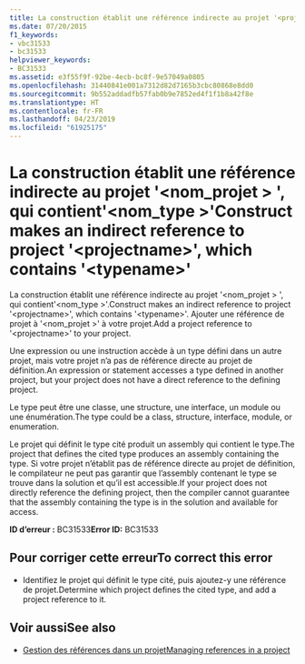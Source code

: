 ```yaml
---
title: La construction établit une référence indirecte au projet '<projectname>«, qui contient »<typename>»
ms.date: 07/20/2015
f1_keywords:
- vbc31533
- bc31533
helpviewer_keywords:
- BC31533
ms.assetid: e3f55f9f-92be-4ecb-bc8f-9e57049a0805
ms.openlocfilehash: 31440841e001a7312d82d7165b3cbc80868e8dd0
ms.sourcegitcommit: 9b552addadfb57fab0b9e7852ed4f1f1b8a42f8e
ms.translationtype: HT
ms.contentlocale: fr-FR
ms.lasthandoff: 04/23/2019
ms.locfileid: "61925175"
---
```

# <a name="construct-makes-an-indirect-reference-to-project-projectname-which-contains-typename"></a><span data-ttu-id="847e5-102">La construction établit une référence indirecte au projet '\<nom_projet > ', qui contient'\<nom_type >'</span><span class="sxs-lookup"><span data-stu-id="847e5-102">Construct makes an indirect reference to project '\<projectname>', which contains '\<typename>'</span></span>
<span data-ttu-id="847e5-103">La construction établit une référence indirecte au projet '\<nom_projet > ', qui contient'\<nom_type >'.</span><span class="sxs-lookup"><span data-stu-id="847e5-103">Construct makes an indirect reference to project '\<projectname>', which contains '\<typename>'.</span></span> <span data-ttu-id="847e5-104">Ajouter une référence de projet à '\<nom_projet >' à votre projet.</span><span class="sxs-lookup"><span data-stu-id="847e5-104">Add a project reference to '\<projectname>' to your project.</span></span>  
  
 <span data-ttu-id="847e5-105">Une expression ou une instruction accède à un type défini dans un autre projet, mais votre projet n’a pas de référence directe au projet de définition.</span><span class="sxs-lookup"><span data-stu-id="847e5-105">An expression or statement accesses a type defined in another project, but your project does not have a direct reference to the defining project.</span></span>  
  
 <span data-ttu-id="847e5-106">Le type peut être une classe, une structure, une interface, un module ou une énumération.</span><span class="sxs-lookup"><span data-stu-id="847e5-106">The type could be a class, structure, interface, module, or enumeration.</span></span>  
  
 <span data-ttu-id="847e5-107">Le projet qui définit le type cité produit un assembly qui contient le type.</span><span class="sxs-lookup"><span data-stu-id="847e5-107">The project that defines the cited type produces an assembly containing the type.</span></span> <span data-ttu-id="847e5-108">Si votre projet n’établit pas de référence directe au projet de définition, le compilateur ne peut pas garantir que l’assembly contenant le type se trouve dans la solution et qu’il est accessible.</span><span class="sxs-lookup"><span data-stu-id="847e5-108">If your project does not directly reference the defining project, then the compiler cannot guarantee that the assembly containing the type is in the solution and available for access.</span></span>  
  
 <span data-ttu-id="847e5-109">**ID d’erreur :** BC31533</span><span class="sxs-lookup"><span data-stu-id="847e5-109">**Error ID:** BC31533</span></span>  
  
## <a name="to-correct-this-error"></a><span data-ttu-id="847e5-110">Pour corriger cette erreur</span><span class="sxs-lookup"><span data-stu-id="847e5-110">To correct this error</span></span>  
  
- <span data-ttu-id="847e5-111">Identifiez le projet qui définit le type cité, puis ajoutez-y une référence de projet.</span><span class="sxs-lookup"><span data-stu-id="847e5-111">Determine which project defines the cited type, and add a project reference to it.</span></span>  
  
## <a name="see-also"></a><span data-ttu-id="847e5-112">Voir aussi</span><span class="sxs-lookup"><span data-stu-id="847e5-112">See also</span></span>

- [<span data-ttu-id="847e5-113">Gestion des références dans un projet</span><span class="sxs-lookup"><span data-stu-id="847e5-113">Managing references in a project</span></span>](/visualstudio/ide/managing-references-in-a-project)
